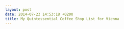 ```yaml
---
layout: post
date: 2014-07-23 14:53:18 +0200
title: My Quintessential Coffee Shop List for Vienna
---
```


